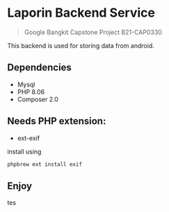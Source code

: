 # Laporin Backend Service

> Google Bangkit Capstone Project B21-CAP0330

This backend is used for storing data from android.

## Dependencies

* Mysql
* PHP 8.06
* Composer 2.0

## Needs PHP extension:

* ext-exif

install using

```bash
phpbrew ext install exif
```

## Enjoy
tes

